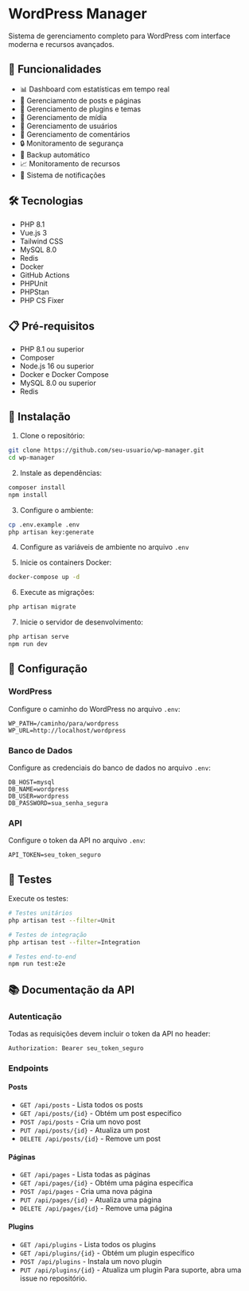 # WordPress Manager

Sistema de gerenciamento completo para WordPress com interface moderna e recursos avançados.

## 🚀 Funcionalidades

- 📊 Dashboard com estatísticas em tempo real
- 📝 Gerenciamento de posts e páginas
- 🔌 Gerenciamento de plugins e temas
- 📁 Gerenciamento de mídia
- 👥 Gerenciamento de usuários
- 💬 Gerenciamento de comentários
- 🔒 Monitoramento de segurança
- 💾 Backup automático
- 📈 Monitoramento de recursos
- 🔔 Sistema de notificações

## 🛠️ Tecnologias

- PHP 8.1
- Vue.js 3
- Tailwind CSS
- MySQL 8.0
- Redis
- Docker
- GitHub Actions
- PHPUnit
- PHPStan
- PHP CS Fixer

## 📋 Pré-requisitos

- PHP 8.1 ou superior
- Composer
- Node.js 16 ou superior
- Docker e Docker Compose
- MySQL 8.0 ou superior
- Redis

## 🚀 Instalação

1. Clone o repositório:
```bash
git clone https://github.com/seu-usuario/wp-manager.git
cd wp-manager
```

2. Instale as dependências:
```bash
composer install
npm install
```

3. Configure o ambiente:
```bash
cp .env.example .env
php artisan key:generate
```

4. Configure as variáveis de ambiente no arquivo `.env`

5. Inicie os containers Docker:
```bash
docker-compose up -d
```

6. Execute as migrações:
```bash
php artisan migrate
```

7. Inicie o servidor de desenvolvimento:
```bash
php artisan serve
npm run dev
```

## 🔧 Configuração

### WordPress

Configure o caminho do WordPress no arquivo `.env`:
```
WP_PATH=/caminho/para/wordpress
WP_URL=http://localhost/wordpress
```

### Banco de Dados

Configure as credenciais do banco de dados no arquivo `.env`:
```
DB_HOST=mysql
DB_NAME=wordpress
DB_USER=wordpress
DB_PASSWORD=sua_senha_segura
```

### API

Configure o token da API no arquivo `.env`:
```
API_TOKEN=seu_token_seguro
```

## 🧪 Testes

Execute os testes:
```bash
# Testes unitários
php artisan test --filter=Unit

# Testes de integração
php artisan test --filter=Integration

# Testes end-to-end
npm run test:e2e
```

## 📚 Documentação da API

### Autenticação

Todas as requisições devem incluir o token da API no header:
```
Authorization: Bearer seu_token_seguro
```

### Endpoints

#### Posts

- `GET /api/posts` - Lista todos os posts
- `GET /api/posts/{id}` - Obtém um post específico
- `POST /api/posts` - Cria um novo post
- `PUT /api/posts/{id}` - Atualiza um post
- `DELETE /api/posts/{id}` - Remove um post

#### Páginas

- `GET /api/pages` - Lista todas as páginas
- `GET /api/pages/{id}` - Obtém uma página específica
- `POST /api/pages` - Cria uma nova página
- `PUT /api/pages/{id}` - Atualiza uma página
- `DELETE /api/pages/{id}` - Remove uma página

#### Plugins

- `GET /api/plugins` - Lista todos os plugins
- `GET /api/plugins/{id}` - Obtém um plugin específico
- `POST /api/plugins` - Instala um novo plugin
- `PUT /api/plugins/{id}` - Atualiza um plugin
Para suporte, abra uma issue no repositório. 